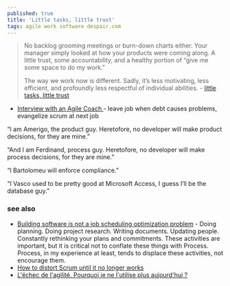 ```yaml
---
published: true
title: 'Little tasks, little trust'
tags: agile work software despair.com
---
```

> No backlog grooming meetings or burn-down charts either. Your manager simply looked at how your products were coming along. A little trust, some accountability, and a healthy portion of “give me some space to do my work.”
>
> The way we work now is different. Sadly, it’s less motivating, less efficient, and profoundly less respectful of individual abilities. - [little tasks, little trust](https://medium.com/@vincent.bird2020/little-tasks-little-trust-a0e31713ac93)

- [Interview with an Agile Coach ](https://www.youtube.com/watch?v=bB340S0tGf8) - leave job when debt causes problems, evangelize scrum at next job

“I am Amerigo, the product guy. Heretofore, no developer will make product decisions, for they are mine.”

“And I am Ferdinand, process guy. Heretofore, no developer will make process decisions, for they are mine.”

“I Bartolomeu will enforce compliance.”

“I Vasco used to be pretty good at Microsoft Access, I guess I’ll be the database guy.”

### see also
- [Building software is not a job scheduling optimization problem](https://twitchard.github.io/posts/2020-03-28-against-process.html) - Doing planning. Doing project research. Writing documents. Updating people. Constantly rethinking your plans and commitments. These activities are important, but it is critical not to conflate these things with Process. Process, in my experience at least, tends to displace these activities, not encourage them.
- [	How to distort Scrum until it no longer works](https://news.ycombinator.com/item?id=33123807)
- [L'échec de l'agilité. Pourquoi je ne l'utilise plus aujourd'hui ?](https://www.youtube.com/watch?v=YOmxQ8Tp9iQ)
